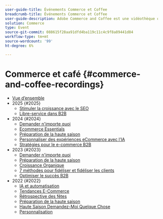 ```yaml
---
user-guide-title: Événements Commerce et Coffee
breadcrumb-title: Événements Commerce et Coffee
user-guide-description: Adobe Commerce and Coffee est une vidéothèque où des experts et des pairs ont partagé leurs pensées et leurs idées sur l’utilisation d’Adobe Commerce.
solution: Commerce
type: Event
source-git-commit: 088615f28aa91dfd4ba119c11c4c9f8a89441d84
workflow-type: tm+mt
source-wordcount: '99'
ht-degree: 6%

---
```



# Commerce et café {#commerce-and-coffee-recordings}

+ [Vue d’ensemble](overview.md)
+ 2025 {#2025}
   + [Stimuler la croissance avec le SEO](2025/seo-growth.md)
   + [Libre-service dans B2B](2025/self-service-b2b.md)
+ 2024 {#2024}
   + [Demander n&#39;importe quoi](2024/ask-me-anything.md)
   + [Ecommerce Essentials](2024/ecommerce-essentials.md)
   + [Préparation de la haute saison](2024/peak-season-prep.md)
   + [Personnaliser des expériences eCommerce avec l’IA](2024/personalize-ecommerce.md)
   + [Stratégies pour le e-commerce B2B](2024/commerce-and-coffee-strategies-for-b2b-ecommerce.md)
+ 2023 {#2023}
   + [Demander n&#39;importe quoi](2023/ask-me-anything.md)
   + [Préparation de la haute saison](2023/peak-season-prep.md)
   + [Croissance Organique](2023/organic-growth.md)
   + [7 méthodes pour fidéliser et fidéliser les clients](2023/loyalty-retention.md)
   + [Optimiser le succès B2B](2023/b2b.md)
+ 2022 {#2022}
   + [IA et automatisation](2022/ai-and-automation.md)
   + [Tendances E-Commerce](2022/ecommerce-trends.md)
   + [Rétrospective des fêtes](2022/holiday.md)
   + [Préparation de la haute saison](2022/peak-season-prep.md)
   + [Haute Saison Demandez-Moi Quelque Chose](2022/peak-season-ask-anything.md)
   + [Personnalisation](2022/personalization.md)

<!--+ Commerce Events {#commerce-events}
  + [Overview](commerce-events/overview.md)
  + 2022 {#2022}
    + [Top Tips and Tricks for Adobe Campaign Standard](customer-journeys/2022/tips-and-tricks.md)
    + [Develop and customize data models in Adobe [!DNL Campaign Classic]](customer-journeys/2022/data-models.md)

+ Data and insights {#commerce-release-updates}
  + [Overview](commerce-release-updates/overview.md)
  + 2022 {#2022}
    + [Innovations and trends](data-and-insights/2022/innovations.md)
    + [Sensei and Analysis Workspace](data-and-insights/2022/sensei.md)
    + [Personalize and automate with Adobe Target](data-and-insights/2022/personalize.md)
    + [Analytics and Target applications for Mobile and Apps](data-and-insights/2022/mobile-and-apps.md)
    + [Cross Device Analytics and Customer Journey Analytics](data-and-insights/2022/cross-device-analytics.md) -->
